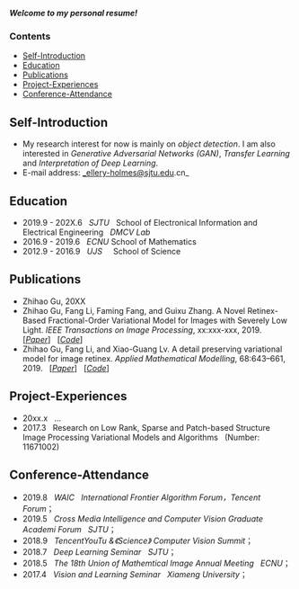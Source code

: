 ***Welcome to my personal resume!***

### Contents
- [Self-Introduction](#Self-Introduction)  
- [Education](#Education)  
- [Publications](#Publications)  
- [Project-Experiences](#Project-Experiences)  
- [Conference-Attendance](#Conference-Attendance)  

## Self-Introduction
- My research interest for now is mainly on _object detection_. I am also interested in _Generative Adversarial Networks (GAN)_, _Transfer Learning_ and _Interpretation of Deep Learning_.  
- E-mail address: _ellery-holmes@sjtu.edu.cn_

## Education
- 2019.9 - 202X.6 &nbsp;   _SJTU_ &nbsp; School of Electronical Information and Electrical Engineering &nbsp;  _DMCV Lab_  
- 2016.9 - 2019.6 &nbsp;   _ECNU_         School of Mathematics
- 2012.9 - 2016.9 &nbsp;   _UJS_  &nbsp;&nbsp;&nbsp; School of Science

## Publications
* Zhihao Gu,   20XX  
* Zhihao Gu, Fang Li, Faming Fang, and Guixu Zhang. A Novel Retinex-Based Fractional-Order Variational Model for Images with Severely Low Light. *IEEE Transactions on Image Processing*, xx:xxx-xxx, 2019. &nbsp; [_[Paper](https://github.com/Holmes-GU/Image-Retinex/tree/master/2019%20TIP%20retinex)_] &nbsp; [_[Code](https://github.com/Holmes-GU/Image-Retinex/tree/master/2019%20TIP%20retinex)_] 
* Zhihao Gu, Fang Li, and Xiao-Guang Lv. A detail preserving variational model for image retinex. *Applied Mathematical Modelling*, 68:643–661, 2019. &nbsp; [_[Paper](https://github.com/Holmes-GU/Image-Retinex/tree/master/2019%20AMM%20retinex)_] &nbsp; [_[Code](https://github.com/Holmes-GU/Image-Retinex/tree/master/2019%20AMM%20retinex)_] 

## Project-Experiences
- 20xx.x &nbsp; ...
- 2017.3 &nbsp; Research on Low Rank, Sparse and Patch-based Structure Image Processing Variational Models and Algorithms  &nbsp; (Number: 11671002)

## Conference-Attendance
- 2019.8 &nbsp; _WAIC &nbsp; International Frontier Algorithm Forum，Tencent Forum_；  
- 2019.5 &nbsp; _Cross Media Intelligence and Computer Vision Graduate Academi Forum &nbsp; SJTU_；  
- 2018.9 &nbsp; _TencentYouTu &《Science》 Computer Vision Summit_；  
- 2018.7 &nbsp; _Deep Learning Seminar &nbsp; SJTU_；  
- 2018.5 &nbsp; _The 18th Union of Mathemtical Image Annual Meeting &nbsp; ECNU_；  
- 2017.4 &nbsp; _Vision and Learning Seminar &nbsp; Xiameng University_；  


